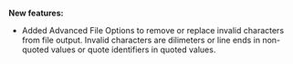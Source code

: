 **New features:**

*  Added Advanced File Options to remove or replace invalid characters from file output. Invalid characters are dilimeters or line ends in non-quoted values or quote identifiers in quoted values.